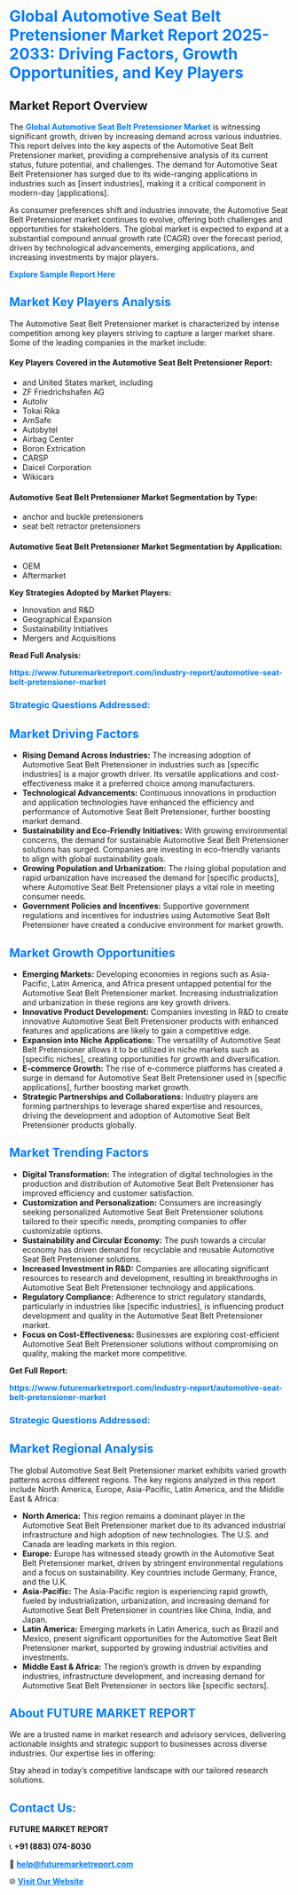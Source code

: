 <h1 style="color: #007BFF;">Global Automotive Seat Belt Pretensioner Market Report 2025-2033: Driving Factors, Growth Opportunities, and Key Players</h1>

<section id="overview">
<h2>Market Report Overview</h2>
<p>The <a href="https://www.futuremarketreport.com/industry-report/automotive-seat-belt-pretensioner-market" style="color: #007BFF; text-decoration: none;"><strong>Global Automotive Seat Belt Pretensioner Market</strong></a> is witnessing significant growth, driven by increasing demand across various industries. This report delves into the key aspects of the Automotive Seat Belt Pretensioner market, providing a comprehensive analysis of its current status, future potential, and challenges. The demand for Automotive Seat Belt Pretensioner has surged due to its wide-ranging applications in industries such as [insert industries], making it a critical component in modern-day [applications].</p>
<p>As consumer preferences shift and industries innovate, the Automotive Seat Belt Pretensioner market continues to evolve, offering both challenges and opportunities for stakeholders. The global market is expected to expand at a substantial compound annual growth rate (CAGR) over the forecast period, driven by technological advancements, emerging applications, and increasing investments by major players.</p>
</section>

<section id="overview">
<p><a href="https://www.futuremarketreport.com/request-sample/reportId=106710" style="color: #007BFF; text-decoration: none;"><strong>Explore Sample Report Here</strong></a></p>
</section>

<section id="key-players">
<h2 style="color: #007BFF;">Market Key Players Analysis</h2>
<p>The Automotive Seat Belt Pretensioner market is characterized by intense competition among key players striving to capture a larger market share. Some of the leading companies in the market include:</p>
<h4>Key Players Covered in the Automotive Seat Belt Pretensioner Report:</h4>
<ul><li>and United States market, including</li><li>ZF Friedrichshafen AG</li><li>Autoliv</li><li>Tokai Rika</li><li>AmSafe</li><li>Autobytel</li><li>Airbag Center</li><li>Boron Extrication</li><li>CARSP</li><li>Daicel Corporation</li><li>Wikicars</li></ul>
<h4>Automotive Seat Belt Pretensioner Market Segmentation by Type:</h4>
<ul><li>anchor and buckle pretensioners</li><li>seat belt retractor pretensioners</li></ul>

<h4>Automotive Seat Belt Pretensioner Market Segmentation by Application:</h4>
<ul><li>OEM</li><li>Aftermarket</li></ul>
<p><strong>Key Strategies Adopted by Market Players:</strong></p>
<ul>
<li>Innovation and R&D</li>
<li>Geographical Expansion</li>
<li>Sustainability Initiatives</li>
<li>Mergers and Acquisitions</li>
</ul>
</section>

<section>
<p><strong>Read Full Analysis: </strong></p><a href="https://www.futuremarketreport.com/industry-report/automotive-seat-belt-pretensioner-market" style="color: #007BFF; text-decoration: none;"><strong>https://www.futuremarketreport.com/industry-report/automotive-seat-belt-pretensioner-market</strong></a>
<h3 style="color: #007BFF;">Strategic Questions Addressed:</h3>
</section>

<section id="driving-factors">
<h2 style="color: #007BFF;">Market Driving Factors</h2>
<ul>
<li><strong>Rising Demand Across Industries:</strong> The increasing adoption of Automotive Seat Belt Pretensioner in industries such as [specific industries] is a major growth driver. Its versatile applications and cost-effectiveness make it a preferred choice among manufacturers.</li>
<li><strong>Technological Advancements:</strong> Continuous innovations in production and application technologies have enhanced the efficiency and performance of Automotive Seat Belt Pretensioner, further boosting market demand.</li>
<li><strong>Sustainability and Eco-Friendly Initiatives:</strong> With growing environmental concerns, the demand for sustainable Automotive Seat Belt Pretensioner solutions has surged. Companies are investing in eco-friendly variants to align with global sustainability goals.</li>
<li><strong>Growing Population and Urbanization:</strong> The rising global population and rapid urbanization have increased the demand for [specific products], where Automotive Seat Belt Pretensioner plays a vital role in meeting consumer needs.</li>
<li><strong>Government Policies and Incentives:</strong> Supportive government regulations and incentives for industries using Automotive Seat Belt Pretensioner have created a conducive environment for market growth.</li>
</ul>
</section>

<section id="growth-opportunities">
<h2 style="color: #007BFF;">Market Growth Opportunities</h2>
<ul>
<li><strong>Emerging Markets:</strong> Developing economies in regions such as Asia-Pacific, Latin America, and Africa present untapped potential for the Automotive Seat Belt Pretensioner market. Increasing industrialization and urbanization in these regions are key growth drivers.</li>
<li><strong>Innovative Product Development:</strong> Companies investing in R&D to create innovative Automotive Seat Belt Pretensioner products with enhanced features and applications are likely to gain a competitive edge.</li>
<li><strong>Expansion into Niche Applications:</strong> The versatility of Automotive Seat Belt Pretensioner allows it to be utilized in niche markets such as [specific niches], creating opportunities for growth and diversification.</li>
<li><strong>E-commerce Growth:</strong> The rise of e-commerce platforms has created a surge in demand for Automotive Seat Belt Pretensioner used in [specific applications], further boosting market growth.</li>
<li><strong>Strategic Partnerships and Collaborations:</strong> Industry players are forming partnerships to leverage shared expertise and resources, driving the development and adoption of Automotive Seat Belt Pretensioner products globally.</li>
</ul>
</section>

<section id="trending-factors">
<h2 style="color: #007BFF;">Market Trending Factors</h2>
<ul>
<li><strong>Digital Transformation:</strong> The integration of digital technologies in the production and distribution of Automotive Seat Belt Pretensioner has improved efficiency and customer satisfaction.</li>
<li><strong>Customization and Personalization:</strong> Consumers are increasingly seeking personalized Automotive Seat Belt Pretensioner solutions tailored to their specific needs, prompting companies to offer customizable options.</li>
<li><strong>Sustainability and Circular Economy:</strong> The push towards a circular economy has driven demand for recyclable and reusable Automotive Seat Belt Pretensioner solutions.</li>
<li><strong>Increased Investment in R&D:</strong> Companies are allocating significant resources to research and development, resulting in breakthroughs in Automotive Seat Belt Pretensioner technology and applications.</li>
<li><strong>Regulatory Compliance:</strong> Adherence to strict regulatory standards, particularly in industries like [specific industries], is influencing product development and quality in the Automotive Seat Belt Pretensioner market.</li>
<li><strong>Focus on Cost-Effectiveness:</strong> Businesses are exploring cost-efficient Automotive Seat Belt Pretensioner solutions without compromising on quality, making the market more competitive.</li>
</ul>
</section>

<section>
<p><strong>Get Full Report: </strong></p><a href="https://www.futuremarketreport.com/industry-report/automotive-seat-belt-pretensioner-market" style="color: #007BFF; text-decoration: none;"><strong>https://www.futuremarketreport.com/industry-report/automotive-seat-belt-pretensioner-market</strong></a>
<h3 style="color: #007BFF;">Strategic Questions Addressed:</h3>
</section>


<section id="regional-analysis">
<h2 style="color: #007BFF;">Market Regional Analysis</h2>
<p>The global Automotive Seat Belt Pretensioner market exhibits varied growth patterns across different regions. The key regions analyzed in this report include North America, Europe, Asia-Pacific, Latin America, and the Middle East & Africa:</p>
<ul>
<li><strong>North America:</strong> This region remains a dominant player in the Automotive Seat Belt Pretensioner market due to its advanced industrial infrastructure and high adoption of new technologies. The U.S. and Canada are leading markets in this region.</li>
<li><strong>Europe:</strong> Europe has witnessed steady growth in the Automotive Seat Belt Pretensioner market, driven by stringent environmental regulations and a focus on sustainability. Key countries include Germany, France, and the U.K.</li>
<li><strong>Asia-Pacific:</strong> The Asia-Pacific region is experiencing rapid growth, fueled by industrialization, urbanization, and increasing demand for Automotive Seat Belt Pretensioner in countries like China, India, and Japan.</li>
<li><strong>Latin America:</strong> Emerging markets in Latin America, such as Brazil and Mexico, present significant opportunities for the Automotive Seat Belt Pretensioner market, supported by growing industrial activities and investments.</li>
<li><strong>Middle East & Africa:</strong> The region’s growth is driven by expanding industries, infrastructure development, and increasing demand for Automotive Seat Belt Pretensioner in sectors like [specific sectors].</li>
</ul>
</section>

<footer>
<h2 style="color: #007BFF;">About FUTURE MARKET REPORT</h2>
<p>We are a trusted name in market research and advisory services, delivering actionable insights and strategic support to businesses across diverse industries. Our expertise lies in offering:</p>

<p>Stay ahead in today’s competitive landscape with our tailored research solutions.</p>

<h2 style="color: #007BFF;">Contact Us:</h2>
<p><strong>FUTURE MARKET REPORT</strong></p>
<p>📞 <strong>+91 (883) 074-8030</strong></p>
<p>📧 <strong><a href="mailto:help@futuremarketreport.com" style="color: #007BFF;">help@futuremarketreport.com</a></strong></p>
<p>🌐 <strong><a href="https://www.futuremarketreport.com/" style="color: #007BFF;">Visit Our Website</a></strong></p>
</footer>